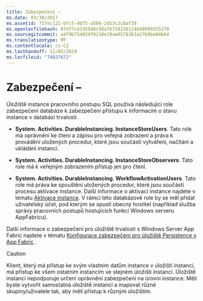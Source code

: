 ```yaml
---
title: Zabezpečení –
ms.date: 03/30/2017
ms.assetid: 737ec121-bfc5-4b75-a504-2d53c2c8af39
ms.openlocfilehash: 0fd77ce335848c58a7b734236124b90999355270
ms.sourcegitcommit: a4f9b754059f0210e29ae0578363a27b9ba84b64
ms.translationtype: MT
ms.contentlocale: cs-CZ
ms.lasthandoff: 12/05/2019
ms.locfileid: "74837672"
---
```

# <a name="security"></a>Zabezpečení –
Úložiště instance pracovního postupu SQL používá následující role zabezpečení databáze k zabezpečení přístupu k informacím o stavu instance v databázi trvalosti.  
  
- **System. Activities. DurableInstancing. InstanceStoreUsers**. Tato role má oprávnění ke čtení a zápisu pro veřejná zobrazení a práva k provádění uložených procedur, které jsou součástí vytváření, načítání a ukládání instancí.  
  
- **System. Activities. DurableInstancing. InstanceStoreObservers**. Tato role má k veřejným zobrazením přístup jen pro čtení.  
  
- **System. Activities. DurableInstancing. WorkflowActivationUsers**. Tato role má práva ke spouštění uložených procedur, které jsou součástí procesu aktivace instance. Další informace o aktivaci instance najdete v tématu [Aktivace instance](instance-activation.md). V rámci této databázové role by se měl přidat uživatelský účet, pod kterým se spustí obecný hostitel (například služba správy pracovních postupů hostujících funkcí Windows serveru AppFabricu).  
  
 Další informace o zabezpečení pro úložiště trvalosti s Windows Server App Fabric najdete v tématu [Konfigurace zabezpečení pro úložiště Persistence v App Fabric](https://docs.microsoft.com/previous-versions/appfabric/ff431727(v=azure.10)) .  
  
> [!CAUTION]
> Klient, který má přístup ke svým vlastním datům instance v úložišti instancí, má přístup ke všem ostatním instancím ve stejném úložišti instancí. Úložiště instancí nepodporuje určení oprávnění zabezpečení na úrovni instance. Měli byste vytvořit samostatná úložiště instancí a mapovat různé skupiny/uživatele tak, aby měli přístup k různým úložištím.
